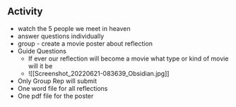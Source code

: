 ## Activity
- watch the 5 people we meet in heaven
- answer questions individually
- group - create a movie poster about reflection
- Guide Questions
	- If ever our reflection will become a movie what type or kind of movie will it be
	- ![[Screenshot_20220621-083639_Obsidian.jpg]]
- Only Group Rep will submit
- One word file for all reflections
- One pdf file for the poster